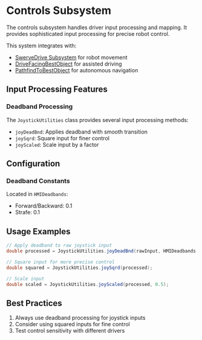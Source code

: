 # Controls Subsystem

The controls subsystem handles driver input processing and mapping. It provides sophisticated input processing for precise robot control.

This system integrates with:
- [SwerveDrive Subsystem](../../library/subsystems/swerve.md) for robot movement
- [DriveFacingBestObject](../../library/commands/drivefacingbestobject.md) for assisted driving
- [PathfindToBestObject](../../library/commands/pathfindtobestobject.md) for autonomous navigation

## Input Processing Features

### Deadband Processing
The `JoystickUtilities` class provides several input processing methods:

- `joyDeadBnd`: Applies deadband with smooth transition
- `joySqrd`: Square input for finer control
- `joyScaled`: Scale input by a factor

## Configuration

### Deadband Constants
Located in `HMIDeadbands`:
- Forward/Backward: 0.1
- Strafe: 0.1

## Usage Examples

```java
// Apply deadband to raw joystick input
double processed = JoystickUtilities.joyDeadBnd(rawInput, HMIDeadbands.DRIVER_FWD_AXIS_DEADBAND);

// Square input for more precise control
double squared = JoystickUtilities.joySqrd(processed);

// Scale input
double scaled = JoystickUtilities.joyScaled(processed, 0.5);
```

## Best Practices

1. Always use deadband processing for joystick inputs
2. Consider using squared inputs for fine control
3. Test control sensitivity with different drivers
